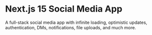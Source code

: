 # Next.js 15 Social Media App

A full-stack social media app with infinite loading, optimistic updates, authentication, DMs, notifications, file uploads, and much more.

